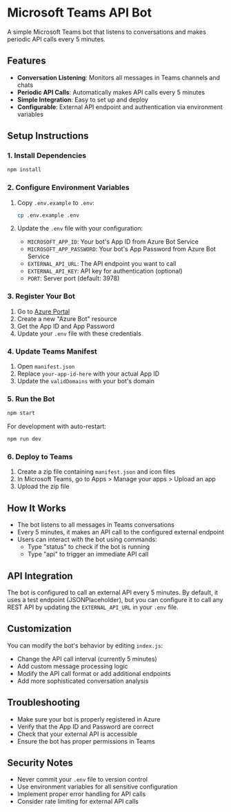 # Microsoft Teams API Bot

A simple Microsoft Teams bot that listens to conversations and makes periodic API calls every 5 minutes.

## Features

- **Conversation Listening**: Monitors all messages in Teams channels and chats
- **Periodic API Calls**: Automatically makes API calls every 5 minutes
- **Simple Integration**: Easy to set up and deploy
- **Configurable**: External API endpoint and authentication via environment variables

## Setup Instructions

### 1. Install Dependencies

```bash
npm install
```

### 2. Configure Environment Variables

1. Copy `.env.example` to `.env`:
   ```bash
   cp .env.example .env
   ```

2. Update the `.env` file with your configuration:
   - `MICROSOFT_APP_ID`: Your bot's App ID from Azure Bot Service
   - `MICROSOFT_APP_PASSWORD`: Your bot's App Password from Azure Bot Service
   - `EXTERNAL_API_URL`: The API endpoint you want to call
   - `EXTERNAL_API_KEY`: API key for authentication (optional)
   - `PORT`: Server port (default: 3978)

### 3. Register Your Bot

1. Go to [Azure Portal](https://portal.azure.com)
2. Create a new "Azure Bot" resource
3. Get the App ID and App Password
4. Update your `.env` file with these credentials

### 4. Update Teams Manifest

1. Open `manifest.json`
2. Replace `your-app-id-here` with your actual App ID
3. Update the `validDomains` with your bot's domain

### 5. Run the Bot

```bash
npm start
```

For development with auto-restart:
```bash
npm run dev
```

### 6. Deploy to Teams

1. Create a zip file containing `manifest.json` and icon files
2. In Microsoft Teams, go to Apps > Manage your apps > Upload an app
3. Upload the zip file

## How It Works

- The bot listens to all messages in Teams conversations
- Every 5 minutes, it makes an API call to the configured external endpoint
- Users can interact with the bot using commands:
  - Type "status" to check if the bot is running
  - Type "api" to trigger an immediate API call

## API Integration

The bot is configured to call an external API every 5 minutes. By default, it uses a test endpoint (JSONPlaceholder), but you can configure it to call any REST API by updating the `EXTERNAL_API_URL` in your `.env` file.

## Customization

You can modify the bot's behavior by editing `index.js`:
- Change the API call interval (currently 5 minutes)
- Add custom message processing logic
- Modify the API call format or add additional endpoints
- Add more sophisticated conversation analysis

## Troubleshooting

- Make sure your bot is properly registered in Azure
- Verify that the App ID and Password are correct
- Check that your external API is accessible
- Ensure the bot has proper permissions in Teams

## Security Notes

- Never commit your `.env` file to version control
- Use environment variables for all sensitive configuration
- Implement proper error handling for API calls
- Consider rate limiting for external API calls
